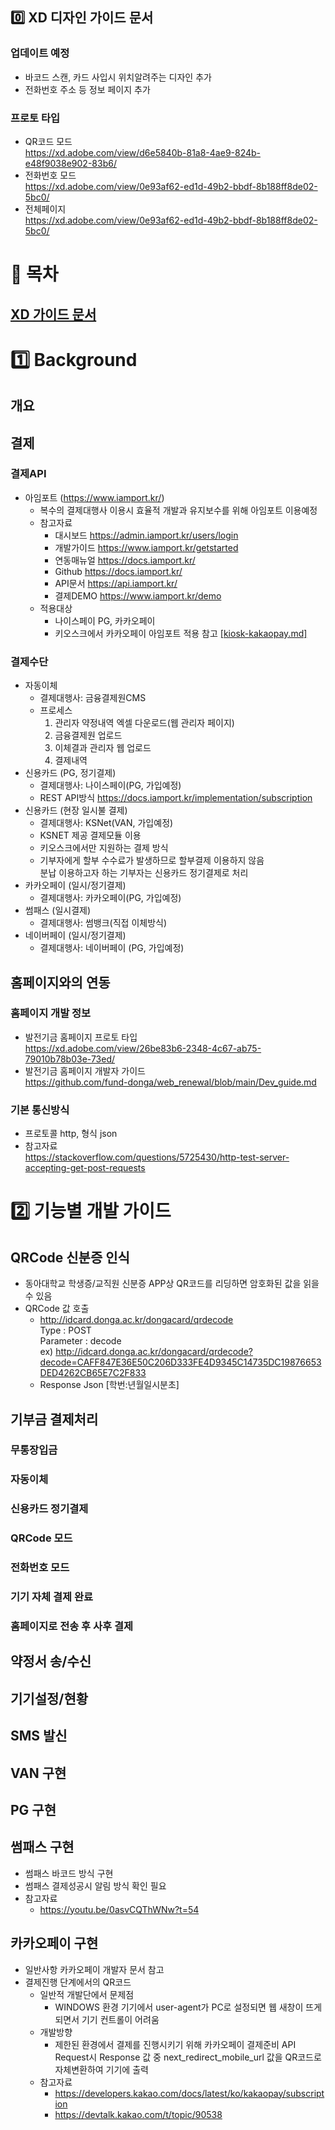 ## :zero: XD 디자인 가이드 문서   
### 업데이트 예정
- 바코드 스캔, 카드 사입시 위치알려주는 디자인 추가
- 전화번호 주소 등 정보 페이지 추가
### 프로토 타입
- QR코드 모드  
https://xd.adobe.com/view/d6e5840b-81a8-4ae9-824b-e48f9038e902-83b6/
- 전화번호 모드  
https://xd.adobe.com/view/0e93af62-ed1d-49b2-bbdf-8b188ff8de02-5bc0/
- 전체페이지  
  https://xd.adobe.com/view/0e93af62-ed1d-49b2-bbdf-8b188ff8de02-5bc0/
# :blue_book: 목차
## [XD 가이드 문서](#zero-xd-가이드-문서)
# :one: Background
## 개요
## 결제
### 결제API
- 아임포트 (https://www.iamport.kr/)
  - 복수의 결제대행사 이용시 효율적 개발과 유지보수를 위해 아임포트 이용예정
  - 참고자료
    - 대시보드 https://admin.iamport.kr/users/login
    - 개발가이드 https://www.iamport.kr/getstarted
    - 연동매뉴얼 https://docs.iamport.kr/
    - Github https://docs.iamport.kr/
    - API문서 https://api.iamport.kr/
    - 결제DEMO https://www.iamport.kr/demo
  - 적용대상
    - 나이스페이 PG, 카카오페이
    - 키오스크에서 카카오페이 아임포트 적용 참고 [[kiosk-kakaopay.md]](kiosk-kakaopay.md)

### 결제수단
- 자동이체
  - 결제대행사: 금융결제원CMS
  - 프로세스
    1. 관리자 약정내역 엑셀 다운로드(웹 관리자 페이지)
    2. 금융결제원 업로드
    3. 이체결과 관리자 웹 업로드
    4. 결제내역 
- 신용카드 (PG, 정기결제)
  - 결제대행사: 나이스페이(PG, 가입예정)
  - REST API방식 https://docs.iamport.kr/implementation/subscription
- 신용카드 (현장 일시불 결제)
  - 결제대행사: KSNet(VAN, 가입예정)
  - KSNET 제공 결제모듈 이용
  - 키오스크에서만 지원하는 결제 방식
  - 기부자에게 할부 수수료가 발생하므로 할부결제 이용하지 않음  
  분납 이용하고자 하는 기부자는 신용카드 정기결제로 처리
- 카카오페이 (일시/정기결제)
  - 결제대행사: 카카오페이(PG, 가입예정)
- 썸패스 (일시결제)
  - 결제대행사: 썸뱅크(직접 이체방식)
- 네이버페이 (일시/정기결제)
  - 결제대행사: 네이버페이 (PG, 가입예정)
## 홈페이지와의 연동
### 홈페이지 개발 정보
- 발전기금 홈페이지 프로토 타입  
https://xd.adobe.com/view/26be83b6-2348-4c67-ab75-79010b78b03e-73ed/
- 발전기금 홈페이지 개발자 가이드  
https://github.com/fund-donga/web_renewal/blob/main/Dev_guide.md
### 기본 통신방식
- 프로토콜 http, 형식 json
- 참고자료  
  https://stackoverflow.com/questions/5725430/http-test-server-accepting-get-post-requests

# :two: 기능별 개발 가이드
## QRCode 신분증 인식
- 동아대학교 학생증/교직원 신분증 APP상 QR코드를 리딩하면 암호화된 값을 읽을 수 있음
- QRCode 값 호출
  - http://idcard.donga.ac.kr/dongacard/qrdecode  
Type : POST  
Parameter : decode  
ex) http://idcard.donga.ac.kr/dongacard/qrdecode?decode=CAFF847E36E50C206D333FE4D9345C14735DC19876653DED4262CB65E7C2F833
  -  Response Json [학번:년월일시분초]
## 기부금 결제처리
### 무통장입금
### 자동이체
### 신용카드 정기결제
### QRCode 모드
### 전화번호 모드
### 기기 자체 결제 완료
### 홈페이지로 전송 후 사후 결제
## 약정서 송/수신
## 기기설정/현황
## SMS 발신
## VAN 구현
## PG 구현
## 썸패스 구현
- 썸패스 바코드 방식 구현
- 썸패스 결제성공시 알림 방식 확인 필요
- 참고자료
  - https://youtu.be/0asvCQThWNw?t=54
## 카카오페이 구현
- 일반사항 카카오페이 개발자 문서 참고
- 결제진행 단계에서의 QR코드
  - 일반적 개발단에서 문제점
    - WINDOWS 환경 기기에서 user-agent가 PC로 설정되면 웹 새창이 뜨게되면서 기기 컨트롤이 어려움
  - 개발방향
    - 제한된 환경에서 결제를 진행시키기 위해 카카오페이 결제준비 API Request시 Response 값 중 next_redirect_mobile_url 값을 QR코드로 자체변환하여 기기에 출력
  - 참고자료
    - https://developers.kakao.com/docs/latest/ko/kakaopay/subscription
    - https://devtalk.kakao.com/t/topic/90538